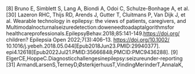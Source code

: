 [8] Bruno E, Simblett S, Lang A, Biondi A, Odoi C, Schulze-Bonhage A, et al.
[30] Lazeron RHC, Thijs RD, Arends J, Gutter T, Cluitmans P, Van Dijk J, et al.
Wearable technology in epilepsy: the views of patients, caregivers, and
Multimodalnocturnalseizuredetection:doweneedtoadaptalgorithmsfor
healthcareprofessionals.EpilepsyBehav.2018;85:141-149.https://doi.org/
children? Epilepsia Open 2022;7(3):406–13. https://doi.org/10.1002/
10.1016/j.yebeh.2018.05.044[Epub2018Jun23.PMID:29940377].
epi4.12618[Epub2022Jul21.PMID:35666848;PMCID:PMC9436288].
[9] ElgerCE,HoppeC.Diagnosticchallengesinepilepsy:seizureunder-reporting
[31] ArmandLarsenS,TerneyD,ØsterkjerhuusT,VindingMerinderT,AnnalaK,